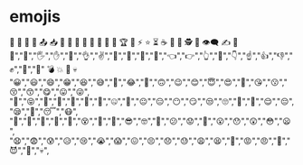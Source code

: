 # emojis

📌
📅
📁
📝
📤
📥
📄
📖
📸
🎴
📱
🔔
👑
🎯
🏆
🎁
⚡
⭐
⏳
☕
🍅
🏃
🕵
💪
👁️‍🗨️
✍
🤝👋","🤚","🖐","✋","🖖","👌","✌","🤞","🤟","🤘","🤙","👈","👉","👆","🖕","👇","☝","👍","👎","✊","👊","🤛"
💣
💥
🧡
💀
"😀","😃","😄","😁","😆","😅","🤣","😂","🙂","🙃","😉","😊","😇","😍","🤩","😘","😗","😚","😙","😋","😛","😜",
"🤪","😝","🤑","🤗","🤭","🤫","🤔","🤐","🤨","😐","😑","😶","😏","😒","🙄","😬","🤥","😌","😔","😪","🤤","😴","😷",
"🤒","🤕","🤢","🤮","🤧","😵","🤯","🤠","😎","🤓","🧐","😕","😟","🙁","😮","😯","😲","😳","😦",
"😧","😨","😰","😥","😢","😭","😱","😖","😣","😞","😓","😩","😫","😤","😡","😠","🤬","😈","👿","💀",
